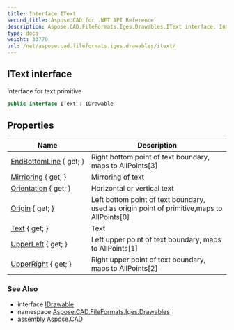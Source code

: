 ```yaml
---
title: Interface IText
second_title: Aspose.CAD for .NET API Reference
description: Aspose.CAD.FileFormats.Iges.Drawables.IText interface. Interface for text primitive
type: docs
weight: 33770
url: /net/aspose.cad.fileformats.iges.drawables/itext/
---
```

## IText interface

Interface for text primitive

```csharp
public interface IText : IDrawable
```

## Properties

| Name | Description |
| --- | --- |
| [EndBottomLine](../../aspose.cad.fileformats.iges.drawables/itext/endbottomline/) { get; } | Right bottom point of text boundary, maps to AllPoints[3] |
| [Mirrioring](../../aspose.cad.fileformats.iges.drawables/itext/mirrioring/) { get; } | Mirroring of text |
| [Orientation](../../aspose.cad.fileformats.iges.drawables/itext/orientation/) { get; } | Horizontal or vertical text |
| [Origin](../../aspose.cad.fileformats.iges.drawables/itext/origin/) { get; } | Left bottom point of text boundary, used as origin point of primitive,maps to AllPoints[0] |
| [Text](../../aspose.cad.fileformats.iges.drawables/itext/text/) { get; } | Text |
| [UpperLeft](../../aspose.cad.fileformats.iges.drawables/itext/upperleft/) { get; } | Left upper point of text boundary, maps to AllPoints[1] |
| [UpperRight](../../aspose.cad.fileformats.iges.drawables/itext/upperright/) { get; } | Right upper point of text boundary, maps to AllPoints[2] |

### See Also

* interface [IDrawable](../idrawable/)
* namespace [Aspose.CAD.FileFormats.Iges.Drawables](../../aspose.cad.fileformats.iges.drawables/)
* assembly [Aspose.CAD](../../)


